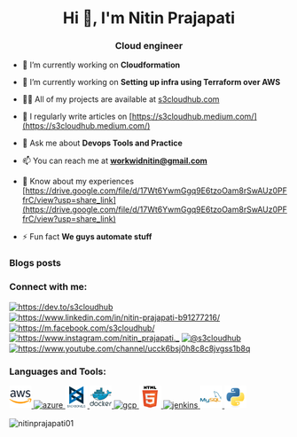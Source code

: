<h1 align="center">Hi 👋, I'm Nitin Prajapati</h1>
<h3 align="center">Cloud engineer</h3>

- 🔭 I’m currently working on **Cloudformation**

- 🌱 I’m currently working on **Setting up infra using Terraform over AWS**

- 👨‍💻 All of my projects are available at [s3cloudhub.com](s3cloudhub.com)

- 📝 I regularly write articles on [https://s3cloudhub.medium.com/](https://s3cloudhub.medium.com/)

- 💬 Ask me about **Devops Tools and Practice**

- 📫 You can reach me at **workwidnitin@gmail.com**

- 📄 Know about my experiences [https://drive.google.com/file/d/17Wt6YwmGgq9E6tzoOam8rSwAUz0PFfrC/view?usp=share_link](https://drive.google.com/file/d/17Wt6YwmGgq9E6tzoOam8rSwAUz0PFfrC/view?usp=share_link)

- ⚡ Fun fact **We guys automate stuff**

### Blogs posts
<!-- BLOG-POST-LIST:START -->
<!-- BLOG-POST-LIST:END -->

<h3 align="left">Connect with me:</h3>
<p align="left">
<a href="https://dev.to/https://dev.to/s3cloudhub" target="blank"><img align="center" src="https://raw.githubusercontent.com/rahuldkjain/github-profile-readme-generator/master/src/images/icons/Social/devto.svg" alt="https://dev.to/s3cloudhub" height="30" width="40" /></a>
<a href="https://linkedin.com/in/https://www.linkedin.com/in/nitin-prajapati-b91277216/" target="blank"><img align="center" src="https://raw.githubusercontent.com/rahuldkjain/github-profile-readme-generator/master/src/images/icons/Social/linked-in-alt.svg" alt="https://www.linkedin.com/in/nitin-prajapati-b91277216/" height="30" width="40" /></a>
<a href="https://fb.com/https://m.facebook.com/s3cloudhub/" target="blank"><img align="center" src="https://raw.githubusercontent.com/rahuldkjain/github-profile-readme-generator/master/src/images/icons/Social/facebook.svg" alt="https://m.facebook.com/s3cloudhub/" height="30" width="40" /></a>
<a href="https://instagram.com/https://www.instagram.com/nitin_prajapati._" target="blank"><img align="center" src="https://raw.githubusercontent.com/rahuldkjain/github-profile-readme-generator/master/src/images/icons/Social/instagram.svg" alt="https://www.instagram.com/nitin_prajapati._" height="30" width="40" /></a>
<a href="https://medium.com/@s3cloudhub" target="blank"><img align="center" src="https://raw.githubusercontent.com/rahuldkjain/github-profile-readme-generator/master/src/images/icons/Social/medium.svg" alt="@s3cloudhub" height="30" width="40" /></a>
<a href="https://www.youtube.com/c/https://www.youtube.com/channel/ucck6bsj0h8c8c8jvgss1b8q" target="blank"><img align="center" src="https://raw.githubusercontent.com/rahuldkjain/github-profile-readme-generator/master/src/images/icons/Social/youtube.svg" alt="https://www.youtube.com/channel/ucck6bsj0h8c8c8jvgss1b8q" height="30" width="40" /></a>
</p>

<h3 align="left">Languages and Tools:</h3>
<p align="left"> <a href="https://aws.amazon.com" target="_blank" rel="noreferrer"> <img src="https://raw.githubusercontent.com/devicons/devicon/master/icons/amazonwebservices/amazonwebservices-original-wordmark.svg" alt="aws" width="40" height="40"/> </a> <a href="https://azure.microsoft.com/en-in/" target="_blank" rel="noreferrer"> <img src="https://www.vectorlogo.zone/logos/microsoft_azure/microsoft_azure-icon.svg" alt="azure" width="40" height="40"/> </a> <a href="https://backbonejs.org" target="_blank" rel="noreferrer"> <img src="https://raw.githubusercontent.com/devicons/devicon/master/icons/backbonejs/backbonejs-original-wordmark.svg" alt="backbonejs" width="40" height="40"/> </a> <a href="https://www.docker.com/" target="_blank" rel="noreferrer"> <img src="https://raw.githubusercontent.com/devicons/devicon/master/icons/docker/docker-original-wordmark.svg" alt="docker" width="40" height="40"/> </a> <a href="https://cloud.google.com" target="_blank" rel="noreferrer"> <img src="https://www.vectorlogo.zone/logos/google_cloud/google_cloud-icon.svg" alt="gcp" width="40" height="40"/> </a> <a href="https://www.w3.org/html/" target="_blank" rel="noreferrer"> <img src="https://raw.githubusercontent.com/devicons/devicon/master/icons/html5/html5-original-wordmark.svg" alt="html5" width="40" height="40"/> </a> <a href="https://www.jenkins.io" target="_blank" rel="noreferrer"> <img src="https://www.vectorlogo.zone/logos/jenkins/jenkins-icon.svg" alt="jenkins" width="40" height="40"/> </a> <a href="https://www.mysql.com/" target="_blank" rel="noreferrer"> <img src="https://raw.githubusercontent.com/devicons/devicon/master/icons/mysql/mysql-original-wordmark.svg" alt="mysql" width="40" height="40"/> </a> <a href="https://www.python.org" target="_blank" rel="noreferrer"> <img src="https://raw.githubusercontent.com/devicons/devicon/master/icons/python/python-original.svg" alt="python" width="40" height="40"/> </a> </p>

<p><img align="center" src="https://github-readme-stats.vercel.app/api/top-langs?username=nitinprajapati01&show_icons=true&locale=en&layout=compact" alt="nitinprajapati01" /></p>

